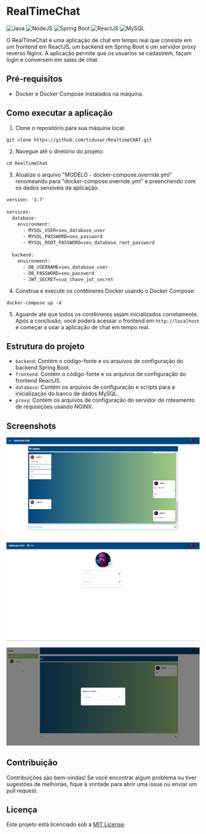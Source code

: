 # RealTimeChat

![Java](https://img.shields.io/badge/Java-v17.0-blue)
![NodeJS](https://img.shields.io/badge/NodeJS-v18.0-blue)
![Spring Boot](https://img.shields.io/badge/Spring%20Boot-v3.1.0-blue)
![ReactJS](https://img.shields.io/badge/ReactJS-v18.2-blue)
![MySQL](https://img.shields.io/badge/MySQL-v8.0.29-blue)

O RealTimeChat é uma aplicação de chat em tempo real que consiste em um frontend em ReactJS, um backend em Spring Boot e um servidor proxy reverso Nginx. A aplicação permite que os usuários se cadastrem, façam login e conversem em salas de chat.

## Pré-requisitos

- Docker e Docker Compose instalados na máquina.

## Como executar a aplicação

1. Clone o repositório para sua máquina local:

```
git clone https://github.com/tiduswr/RealtimeCHAT.git
```

2. Navegue até o diretório do projeto:

```
cd RealTimeChat
```

3. Atualize o arquivo "MODELO - docker-compose.override.yml" renomeando para "docker-compose.override.yml" e preenchendo com os dados sensíveis da aplicação.

````
version: '3.7'

services:
  database:
    environment:
      - MYSQL_USER=seu_database_user
      - MYSQL_PASSWORD=seu_password
      - MYSQL_ROOT_PASSWORD=seu_database_root_password

  backend:
    environment:
      - DB_USERNAME=seu_database_user
      - DB_PASSWORD=seu_password
      - JWT_SECRET=sua_chave_jwt_secret
````

4. Construa e execute os contêineres Docker usando o Docker Compose:

```
docker-compose up -d
```

5. Aguarde até que todos os contêineres sejam inicializados corretamente. Após a conclusão, você poderá acessar o frontend em `http://localhost` e começar a usar a aplicação de chat em tempo real.

## Estrutura do projeto

- `backend`: Contém o código-fonte e os arquivos de configuração do backend Spring Boot.
- `frontend`: Contém o código-fonte e os arquivos de configuração do frontend ReactJS.
- `database`: Contém os arquivos de configuração e scripts para a inicialização do banco de dados MySQL.
- `proxy`: Contém os arquivos de configuração do servidor de roteamento de requisições usando NGINX.

## Screenshots

![Sala de Bate Papo](readme_screenshots/conversas.png)

![Sala de Bate Papo](readme_screenshots/perfil.png)

![Sala de Bate Papo](readme_screenshots/busca.png)

## Contribuição

Contribuições são bem-vindas! Se você encontrar algum problema ou tiver sugestões de melhorias, fique à vontade para abrir uma issue ou enviar um pull request.

## Licença

Este projeto está licenciado sob a [MIT License](LICENSE).